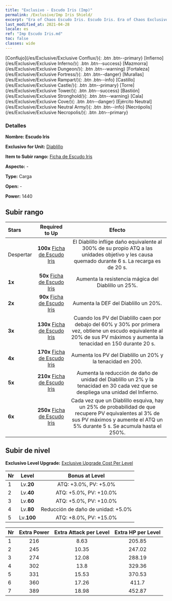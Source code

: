 ```yaml
---
title: "Exclusivo - Escudo Iris (Imp)"
permalink: /Exclusive/Imp Iris Shield/
excerpt: "Era of Chaos Escudo Iris. Escudo Iris. Era of Chaos Exclusivo Escudo Iris. Diablillo Exclusivo."
last_modified_at: 2021-04-28
locale: es
ref: "Imp Escudo Iris.md"
toc: false
classes: wide
---
```

 [Conflujo](/es/Exclusive/Exclusive Conflux/){: .btn .btn--primary} [Infierno](/es/Exclusive/Exclusive Inferno/){: .btn .btn--success} [Mazmorra](/es/Exclusive/Exclusive Dungeon/){: .btn .btn--warning} [Fortaleza](/es/Exclusive/Exclusive Fortress/){: .btn .btn--danger} [Murallas](/es/Exclusive/Exclusive Rampart/){: .btn .btn--info} [Castillo](/es/Exclusive/Exclusive Castle/){: .btn .btn--primary} [Torre](/es/Exclusive/Exclusive Tower/){: .btn .btn--success} [Bastión](/es/Exclusive/Exclusive Stronghold/){: .btn .btn--warning} [Cala](/es/Exclusive/Exclusive Cove/){: .btn .btn--danger} [Ejército Neutral](/es/Exclusive/Exclusive Neutral Army/){: .btn .btn--info} [Necrópolis](/es/Exclusive/Exclusive Necropolis/){: .btn .btn--primary} 

### Detalles
 **Nombre: Escudo Iris** 

 **Exclusivo for Unit:** [Diablillo](/es/units/Imp/) 

 **Item to Subir rango:** [Ficha de Escudo Iris](/ItemsES/con_913/)

 **Aspecto:** -

 **Type:** Carga

 **Open:** -

 **Power:** 1440

## Subir rango

  |     Stars    |  Required to Up | Efecto |
  |:-------------|:---------------:|:---------------:|
  |  Despertar  | **100x** [Ficha de Escudo Iris](/ItemsES/con_913/) | <Lengua de Fuego> El Diablillo inflige daño equivalente al 300% de su propio ATQ a las unidades objetivo y les causa quemado durante 6 s. La recarga es de 20 s. |
  | **1x** <i class="fas fa-star"/> | **50x** [Ficha de Escudo Iris](/ItemsES/con_913/) | Aumenta la resistencia mágica del Diablillo un 25%. |
  | **2x** <i class="fas fa-star"/> | **90x** [Ficha de Escudo Iris](/ItemsES/con_913/) | Aumenta la DEF del Diablillo un 20%. |
  | **3x** <i class="fas fa-star"/> | **130x** [Ficha de Escudo Iris](/ItemsES/con_913/) | <Armadura Robusta> Cuando los PV del Diablillo caen por debajo del 60% y 30% por primera vez, obtiene un escudo equivalente al 20% de sus PV máximos y aumenta la tenacidad en 150 durante 20 s. |
  | **4x** <i class="fas fa-star"/> | **170x** [Ficha de Escudo Iris](/ItemsES/con_913/) | Aumenta los PV del Diablillo un 20% y la tenacidad en 200. |
  | **5x** <i class="fas fa-star"/> | **210x** [Ficha de Escudo Iris](/ItemsES/con_913/) | Aumenta la reducción de daño de unidad del Diablillo un 2% y la tenacidad en 30 cada vez que se despliega una unidad del Infierno. |
  | **6x** <i class="fas fa-star"/> | **250x** [Ficha de Escudo Iris](/ItemsES/con_913/) | <Forma Flexible> Cada vez que un Diablillo esquiva, hay un 25% de probabilidad de que recupere PV equivalentes al 3% de sus PV máximos y aumente el ATQ un 5% durante 5 s. Se acumula hasta el 250%. |


## Subir de nivel
 **Exclusivo Level Upgrade:** [Exclusive Upgrade Cost Per Level](/Exclusive/ExclusiveUpgradeCostPerLevel/)

  |  Nr  |   Level  | Bonus at Level |
  |:-----|:--------:|:--------------:|
  | 1 | Lv.**20** | ATQ: +3.0%, PV: +5.0% |
  | 2 | Lv.**40** | ATQ: +5.0%, PV: +10.0% |
  | 3 | Lv.**60** | ATQ: +5.0%, PV: +10.0% |
  | 4 | Lv.**80** | Reducción de daño de unidad: +5.0% |
  | 5 | Lv.**100** | ATQ: +8.0%, PV: +15.0% |


  |  Nr  |  Extra Power | Extra Attack per Level | Extra HP per Level |
  |:-----|:--------:|:--------:|:--------:|
  | 1 | 216 | 8.63 | 205.85 |
  | 2 | 245 | 10.35 | 247.02 |
  | 3 | 274 | 12.08 | 288.19 |
  | 4 | 302 | 13.8 | 329.36 |
  | 5 | 331 | 15.53 | 370.53 |
  | 6 | 360 | 17.26 | 411.7 |
  | 7 | 389 | 18.98 | 452.87 |


